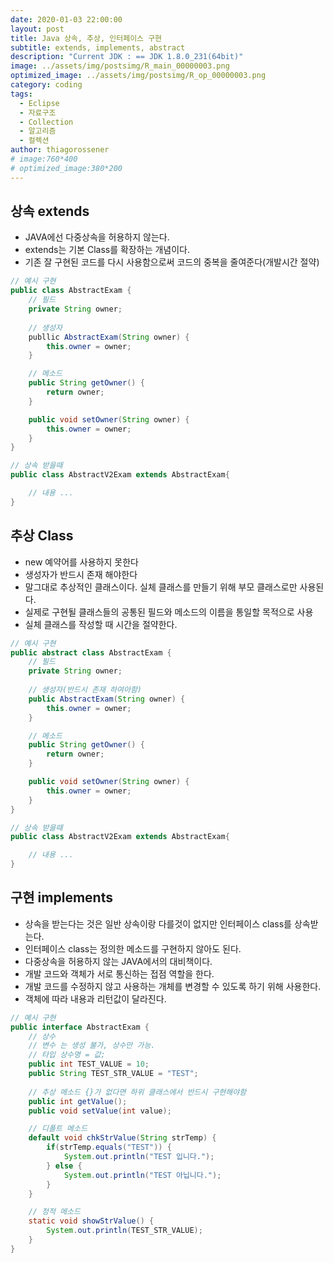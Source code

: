 ```yaml
---
date: 2020-01-03 22:00:00
layout: post
title: Java 상속, 추상, 인터페이스 구현
subtitle: extends, implements, abstract
description: "Current JDK : == JDK 1.8.0_231(64bit)"
image: ../assets/img/postsimg/R_main_00000003.png
optimized_image: ../assets/img/postsimg/R_op_00000003.png
category: coding
tags:
  - Eclipse
  - 자료구조
  - Collection
  - 알고리즘
  - 컬렉션
author: thiagorossener
# image:760*400
# optimized_image:380*200
---
```


## 상속 extends
- JAVA에선 다중상속을 허용하지 않는다. <br>
- extends는 기본 Class를 확장하는 개념이다.<br>
- 기존 잘 구현된 코드를 다시 사용함으로써 코드의 중복을 줄여준다(개발시간 절약)<br>
```java
// 예시 구현
public class AbstractExam {
	// 필드
	private String owner;
	
	// 생성자
	publlic AbstractExam(String owner) {
		this.owner = owner;
	}

	// 메소드
	public String getOwner() {
		return owner;
	}

	public void setOwner(String owner) {
		this.owner = owner;
	}
}

// 상속 받을때
public class AbstractV2Exam extends AbstractExam{

	// 내용 ...
}
```
## 추상 Class
- new 예약어를 사용하지 못한다<br>
- 생성자가 반드시 존재 해야한다<br>
- 말그대로 추상적인 클래스이다. 실체 클래스를 만들기 위해 부모 클래스로만 사용된다.<br>
- 실제로 구현될 클래스들의 공통된 필드와 메소드의 이름을 통일할 목적으로 사용<br>
- 실체 클래스를 작성할 때 시간을 절약한다.
```java
// 예시 구현
public abstract class AbstractExam {
	// 필드
	private String owner;
	
	// 생성자(반드시 존재 하여아함)
	public AbstractExam(String owner) {
		this.owner = owner;
	}

	// 메소드
	public String getOwner() {
		return owner;
	}

	public void setOwner(String owner) {
		this.owner = owner;
	}
}

// 상속 받을때
public class AbstractV2Exam extends AbstractExam{

	// 내용 ...
}
```
## 구현 implements
- 상속을 받는다는 것은 일반 상속이랑 다를것이 없지만 인터페이스 class를 상속받는다.<br>
- 인터페이스 class는 정의한 메소드를 구현하지 않아도 된다.<br>
- 다중상속을 허용하지 않는 JAVA에서의 대비책이다.<br>
- 개발 코드와 객체가 서로 통신하는 접점 역할을 한다.
- 개발 코드를 수정하지 않고 사용하는 개체를 변경할 수 있도록 하기 위해 사용한다.
- 객체에 따라 내용과 리턴값이 달라진다.
```java
// 예시 구현
public interface AbstractExam {
	// 상수
	// 변수 는 생성 불가, 상수만 가능.
	// 타입 상수명 = 값;
	public int TEST_VALUE = 10;
	public String TEST_STR_VALUE = "TEST";
	
	// 추상 메소드 {}가 없다면 하위 클래스에서 반드시 구현해야함
	public int getValue();
	public void setValue(int value);

	// 디폴트 메소드
	default void chkStrValue(String strTemp) {
		if(strTemp.equals("TEST")) {
			System.out.println("TEST 입니다.");
		} else {
			System.out.println("TEST 아닙니다.");
		}
	}

	// 정적 메소드
	static void showStrValue() {
		System.out.println(TEST_STR_VALUE);
	}
}
```